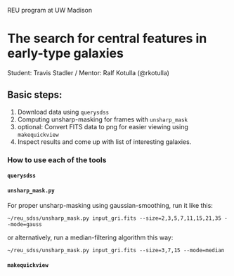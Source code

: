 REU program at UW Madison
# The search for central features in early-type galaxies
Student: Travis Stadler /
Mentor: Ralf Kotulla (@rkotulla)


## Basic steps:
1) Download data using ```querysdss```
2) Computing unsharp-masking for frames with ```unsharp_mask```
3) optional: Convert FITS data to png for easier viewing using ```makequickview```
4) Inspect results and come up with list of interesting galaxies.


### How to use each of the tools

#### ```querysdss```

#### ```unsharp_mask.py```

For proper unsharp-masking using gaussian-smoothing, run it like this:

```~/reu_sdss/unsharp_mask.py input_gri.fits --size=2,3,5,7,11,15,21,35 --mode=gauss```

or alternatively, run a median-filtering algorithm this way:

```~/reu_sdss/unsharp_mask.py input_gri.fits --size=3,7,15 --mode=median```



#### ```makequickview```